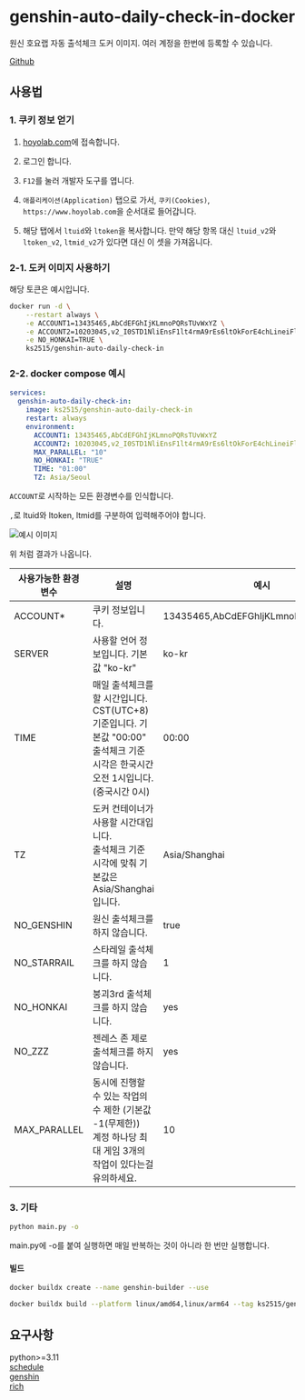 # genshin-auto-daily-check-in-docker

원신 호요랩 자동 출석체크 도커 이미지. 여러 계정을 한번에 등록할 수 있습니다.

[Github](https://github.com/Bing-su/genshin-auto-daily-check-in-docker)

## 사용법

### 1. 쿠키 정보 얻기

1. [hoyolab.com](https://www.hoyolab.com/)에 접속합니다.

2. 로그인 합니다.

3. `F12`를 눌러 개발자 도구를 엽니다.

4. `애플리케이션(Application)` 탭으로 가서, `쿠키(Cookies)`, `https://www.hoyolab.com`을 순서대로 들어갑니다.

5. 해당 탭에서 `ltuid`와 `ltoken`을 복사합니다. 만약 해당 항목 대신 `ltuid_v2`와 `ltoken_v2`, `ltmid_v2`가 있다면 대신 이 셋을 가져옵니다.

### 2-1. 도커 이미지 사용하기

해당 토큰은 예시입니다.

```bash
docker run -d \
    --restart always \
    -e ACCOUNT1=13435465,AbCdEFGhIjKLmnoPQRsTUvWxYZ \
    -e ACCOUNT2=10203045,v2_I0STD1NliEnsF1lt4rmA9rEs6ltOkForE4chLineiFlinereTurnLetaHasHs3tLinesP1ltWh1t3sPaceF0lt9rmApXxtOlOwerc4secHarsNt=,9bcdef9cpu_py \
    -e NO_HONKAI=TRUE \
    ks2515/genshin-auto-daily-check-in
```

### 2-2. docker compose 예시

```yaml
services:
  genshin-auto-daily-check-in:
    image: ks2515/genshin-auto-daily-check-in
    restart: always
    environment:
      ACCOUNT1: 13435465,AbCdEFGhIjKLmnoPQRsTUvWxYZ
      ACCOUNT2: 10203045,v2_I0STD1NliEnsF1lt4rmA9rEs6ltOkForE4chLineiFlinereTurnLetaHasHs3tLinesP1ltWh1t3sPaceF0lt9rmApXxtOlOwerc4secHarsNt=,9bcdef9cpu_py
      MAX_PARALLEL: "10"
      NO_HONKAI: "TRUE"
      TIME: "01:00"
      TZ: Asia/Seoul
```

`ACCOUNT`로 시작하는 모든 환경변수를 인식합니다.

`,`로 ltuid와 ltoken, ltmid를 구분하여 입력해주어야 합니다.

![예시 이미지](https://i.imgur.com/s8C8cJy.png)

위 처럼 결과가 나옵니다.

| 사용가능한 환경 변수 | 설명                                                                                                                                  | 예시                                |
| -------------------- | ------------------------------------------------------------------------------------------------------------------------------------- | ----------------------------------- |
| ACCOUNT\*            | 쿠키 정보입니다.                                                                                                                      | 13435465,AbCdEFGhIjKLmnoPQRsTUvWxYZ |
| SERVER               | 사용할 언어 정보입니다. 기본값 "ko-kr"                                                                                                | ko-kr                               |
| TIME                 | 매일 출석체크를 할 시간입니다. CST(UTC+8) 기준입니다. 기본값 "00:00"<br/>출석체크 기준 시각은 한국시간 오전 1시입니다. (중국시간 0시) | 00:00                               |
| TZ                   | 도커 컨테이너가 사용할 시간대입니다. <br/>출석체크 기준 시각에 맞춰 기본값은 Asia/Shanghai입니다.                                     | Asia/Shanghai                       |
| NO_GENSHIN           | 원신 출석체크를 하지 않습니다.                                                                                                        | true                                |
| NO_STARRAIL          | 스타레일 출석체크를 하지 않습니다.                                                                                                    | 1                                   |
| NO_HONKAI            | 붕괴3rd 출석체크를 하지 않습니다.                                                                                                     | yes                                 |
| NO_ZZZ               | 젠레스 존 제로 출석체크를 하지 않습니다.                                                                                              | yes                                 |
| MAX_PARALLEL         | 동시에 진행할 수 있는 작업의 수 제한 (기본값 -1(무제한))<br/>계정 하나당 최대 게임 3개의 작업이 있다는걸 유의하세요.                  | 10                                  |

### 3. 기타

```bash
python main.py -o
```

main.py에 -o를 붙여 실행하면 매일 반복하는 것이 아니라 한 번만 실행합니다.

#### 빌드

```bash
docker buildx create --name genshin-builder --use

docker buildx build --platform linux/amd64,linux/arm64 --tag ks2515/genshin-auto-daily-check-in --push .
```

## 요구사항

python>=3.11<br>
[schedule](https://github.com/dbader/schedule)<br>
[genshin](https://github.com/thesadru/genshin.py)<br>
[rich](https://github.com/Textualize/rich)
